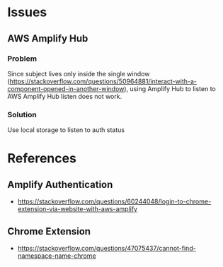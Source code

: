 # Issues

## AWS Amplify Hub

### Problem

Since subject lives only inside the single window (https://stackoverflow.com/questions/50964881/interact-with-a-component-opened-in-another-window), using Amplify Hub to listen to 
AWS Amplify Hub listen does not work.

### Solution

Use local storage to listen to auth status

# References

## Amplify Authentication

* https://stackoverflow.com/questions/60244048/login-to-chrome-extension-via-website-with-aws-amplify

## Chrome Extension
* https://stackoverflow.com/questions/47075437/cannot-find-namespace-name-chrome